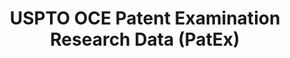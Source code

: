 ---
bigquery: https://console.cloud.google.com/bigquery?p=patents-public-data&d=uspto_oce_pair&page=dataset
citation: 'Graham, S. Marco, A., and Miller, A. (2015). “The USPTO Patent Examination
  Research Dataset: A Window on the Process of Patent Examination.”'
contributors: Graham, S. Marco, A., Miller, A.
cost: None
description: The latest version of PatEx (referred to below as the 2020 release) contains
  detailed information on nearly 11.9 million publicly-viewable provisional and non-provisional
  patent applications to the USPTO and over 4.6 million Patent Cooperation Treaty
  (PCT) applications. It is based on data that OCE downloaded from the Patent Examination
  Data System (PEDS) in April, 2021. The PEDS data are sourced from Public PAIR. The
  first time that OCE used PEDS as the basis of PatEx was for the 2019 release. We
  took the PEDS data and organized it into the familiar PatEx data files, which are
  based on the organization of the Public PAIR portal. The data files include information
  on each application’s characteristics, prosecution history, continuation history,
  claims of foreign priority, patent term adjustment history, publication history,
  and correspondence address information.
documentation: 'For the 2019 and later releases, new technical documentation is available
  https://www.uspto.gov/sites/default/files/documents/PatEx-2019-Technical-Doc.pdf


  A document describing the 2014-2017 data sets is available and can be cited as:
  Graham, Stuart J.H. and Marco, Alan C. and Miller, Richard, The USPTO Patent Examination
  Research Dataset: A Window on the Process of Patent Examination (November 30, 2015).
  Available at SSRN: https://ssrn.com/abstract=2702637.'
last_edit: Mon, 04 Apr 2022 19:06:22 GMT
location: https://www.uspto.gov/ip-policy/economic-research/research-datasets/patent-examination-research-dataset-public-pair
maintained_by: EconomicsData@uspto.gov
related_publications: https://ssrn.com/abstract=29956744, https://ssrn.com/abstract=2702637
schema_fields: '[''continuation_type'', ''application_type'', ''customer_number'',
  ''atty_docket_number'', ''correspondence_region_name'', ''aia_first_to_file'', ''inventor_region_code'',
  ''disposal_type'', ''inventor_country_code'', ''correspondence_region_code'', ''inventor_name_middle'',
  ''examiner_id'', ''file_location_date'', ''correspondence_street_line_1'', ''correspondence_postal_code'',
  ''small_entity_indicator'', ''correspondence_country_code'', ''parent_country'',
  ''appl_status_date'', ''patent_number'', ''earliest_pgpub_number'', ''uspc_class'',
  ''parent_country_code'', ''examiner_name_middle'', ''inventor_country_name'', ''filing_date'',
  ''examiner_name_first'', ''appl_status_code'', ''correspondence_name_line_2'', ''confirm_number'',
  ''uspc_subclass'', ''application_number'', ''parent_application_number'', ''foreign_parent_id'',
  ''invention_title'', ''recorded_date'', ''sequence_number'', ''inventor_name_first'',
  ''examiner_name_last'', ''inventor_address_type'', ''inventor_rank'', ''examiner_art_unit'',
  ''event_code'', ''application_number_pair'', ''invention_subject_matter'', ''event_description'',
  ''status_description'', ''inventor_name_last'', ''correspondence_city'', ''correspondence_country_name'',
  ''correspondence_street_line_2'', ''child_filing_date'', ''wipo_pub_date'', ''foreign_parent_date'',
  ''correspondence_name_line_1'', ''status_code'', ''earliest_pgpub_date'', ''child_application_number'',
  ''file_location'', ''patent_issue_date'', ''wipo_pub_number'', ''parent_filing_date'',
  ''abandon_date'']'
shortname: patex
tags:
- patents
- legal
- history
terms_of_use: 'USPTO’s online databases are not designed or intended to be a source
  for bulk downloads of USPTO data when accessed through the website’s interfaces.
  Individuals, companies, IP addresses, or blocks of IP addresses who, in effect,
  deny or decrease service by generating unusually high numbers of database accesses
  (searches, pages, or hits), whether generated manually or in an automated fashion,
  may be denied access to USPTO servers without notice.


  Bulk data products may be separately obtained from the USPTO, either for free or
  at the cost of dissemination. For details, see information on Electronic Bulk Data
  Products: https://www.uspto.gov/learning-and-resources/electronic-bulk-data-products'
title: USPTO OCE Patent Examination Research Data (PatEx)
uuid: 4342caa7-23af-420c-b2f6-6088f133df6a
---